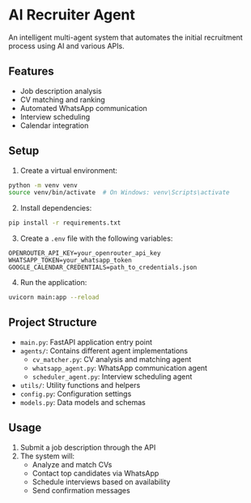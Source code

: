 # AI Recruiter Agent

An intelligent multi-agent system that automates the initial recruitment process using AI and various APIs.

## Features

- Job description analysis
- CV matching and ranking
- Automated WhatsApp communication
- Interview scheduling
- Calendar integration

## Setup

1. Create a virtual environment:
```bash
python -m venv venv
source venv/bin/activate  # On Windows: venv\Scripts\activate
```

2. Install dependencies:
```bash
pip install -r requirements.txt
```

3. Create a `.env` file with the following variables:
```
OPENROUTER_API_KEY=your_openrouter_api_key
WHATSAPP_TOKEN=your_whatsapp_token
GOOGLE_CALENDAR_CREDENTIALS=path_to_credentials.json
```

4. Run the application:
```bash
uvicorn main:app --reload
```

## Project Structure

- `main.py`: FastAPI application entry point
- `agents/`: Contains different agent implementations
  - `cv_matcher.py`: CV analysis and matching agent
  - `whatsapp_agent.py`: WhatsApp communication agent
  - `scheduler_agent.py`: Interview scheduling agent
- `utils/`: Utility functions and helpers
- `config.py`: Configuration settings
- `models.py`: Data models and schemas

## Usage

1. Submit a job description through the API
2. The system will:
   - Analyze and match CVs
   - Contact top candidates via WhatsApp
   - Schedule interviews based on availability
   - Send confirmation messages 